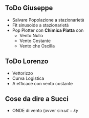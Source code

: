 ## ToDo Giuseppe

* Salvare Popolazione a stazionarietà
* Fit sinusoide a stazionarietà
* Pop Plotter con __Chimica Piatta__ con
    * Vento Nullo
    * Vento Costante
    * Vento che Oscilla 


## ToDo Lorenzo

* Vettorizzo
* Curva Logistica
* A efficace con vento costante


## Cose da dire a Succi 

* ONDE di vento (ovver $\sin{ \omega t - k y}$
